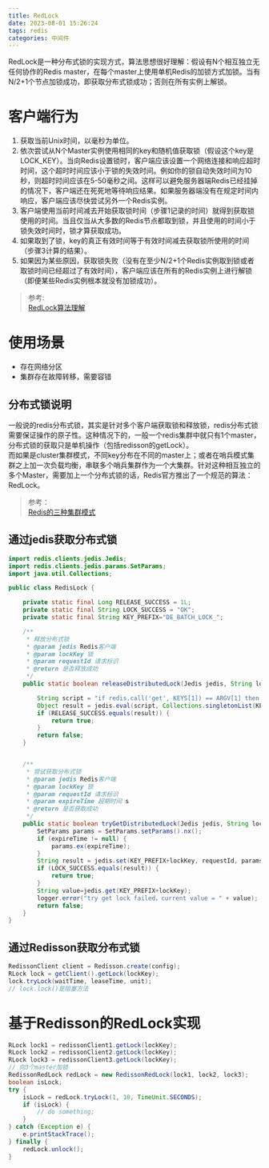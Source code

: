 ```yaml
---
title: RedLock
date: 2023-08-01 15:26:24
tags: redis
categories: 中间件
---
```

RedLock是一种分布式锁的实现方式，算法思想很好理解：假设有N个相互独立无任何协作的Redis master，在每个master上使用单机Redis的加锁方式加锁。当有N/2+1个节点加锁成功，即获取分布式锁成功；否则在所有实例上解锁。
<!--more-->

# 客户端行为
1. 获取当前Unix时间，以毫秒为单位。
2. 依次尝试从N个Master实例使用相同的key和随机值获取锁（假设这个key是LOCK_KEY）。当向Redis设置锁时，客户端应该设置一个网络连接和响应超时时间，这个超时时间应该小于锁的失效时间。例如你的锁自动失效时间为10秒，则超时时间应该在5-50毫秒之间。这样可以避免服务器端Redis已经挂掉的情况下，客户端还在死死地等待响应结果。如果服务器端没有在规定时间内响应，客户端应该尽快尝试另外一个Redis实例。
3. 客户端使用当前时间减去开始获取锁时间（步骤1记录的时间）就得到获取锁使用的时间。当且仅当从大多数的Redis节点都取到锁，并且使用的时间小于锁失效时间时，锁才算获取成功。
4. 如果取到了锁，key的真正有效时间等于有效时间减去获取锁所使用的时间（步骤3计算的结果）。
5. 如果因为某些原因，获取锁失败（没有在至少N/2+1个Redis实例取到锁或者取锁时间已经超过了有效时间），客户端应该在所有的Redis实例上进行解锁（即便某些Redis实例根本就没有加锁成功）。  
> 参考:    
    [RedLock算法理解](https://zhuanlan.zhihu.com/p/374732293)

# 使用场景
- 存在网络分区
- 集群存在故障转移，需要容错  
  
## 分布式锁说明
一般说的redis分布式锁，其实是针对多个客户端获取锁和释放锁，redis分布式锁需要保证操作的原子性。这种情况下的，一般一个redis集群中就只有1个master，分布式锁的获取只是单机操作（包括redisson的getLock）。  
而如果是cluster集群模式，不同key分布在不同的master上；或者在哨兵模式集群之上加一次负载均衡，串联多个哨兵集群作为一个大集群。针对这种相互独立的多个Master，需要加上一个分布式锁的话，Redis官方推出了一个规范的算法：RedLock。
> 参考：  
    [Redis的三种集群模式](https://zhuanlan.zhihu.com/p/145186839)  

## 通过jedis获取分布式锁
``` java 
import redis.clients.jedis.Jedis;
import redis.clients.jedis.params.SetParams;
import java.util.Collections;

public class RedisLock {

    private static final Long RELEASE_SUCCESS = 1L;
    private static final String LOCK_SUCCESS = "OK";
    private static final String KEY_PREFIX="DE_BATCH_LOCK_";

    /**
     * 释放分布式锁
     * @param jedis Redis客户端
     * @param lockKey 锁
     * @param requestId 请求标识
     * @return 是否释放成功
     */
    public static boolean releaseDistributedLock(Jedis jedis, String lockKey, String requestId) {

        String script = "if redis.call('get', KEYS[1]) == ARGV[1] then return redis.call('del', KEYS[1]) else return 0 end";
        Object result = jedis.eval(script, Collections.singletonList(KEY_PREFIX+lockKey), Collections.singletonList(requestId));
        if (RELEASE_SUCCESS.equals(result)) {
            return true;
        }
        return false;
    }


    /**
     * 尝试获取分布式锁
     * @param jedis Redis客户端
     * @param lockKey 锁
     * @param requestId 请求标识
     * @param expireTime 超期时间 s
     * @return 是否获取成功
     */
    public static boolean tryGetDistributedLock(Jedis jedis, String lockKey, String requestId, Integer expireTime) {
        SetParams params = SetParams.setParams().nx();
        if (expireTime != null) {
            params.ex(expireTime);
        }
        String result = jedis.set(KEY_PREFIX+lockKey, requestId, params);
        if (LOCK_SUCCESS.equals(result)) {
            return true;
        }
        String value=jedis.get(KEY_PREFIX+lockKey);
        logger.error("try get lock failed，current value = " + value);
        return false;
    }
}    
```


## 通过Redisson获取分布式锁
``` java
RedissonClient client = Redisson.create(config);
RLock lock = getClient().getLock(lockKey);
lock.tryLock(waitTime, leaseTime, unit);
// lock.lock()是阻塞方法 
```

# 基于Redisson的RedLock实现

``` java
RLock lock1 = redissonClient1.getLock(lockKey);
RLock lock2 = redissonClient2.getLock(lockKey);
RLock lock3 = redissonClient3.getLock(lockKey);
// 向3个master加锁
RedissonRedLock redLock = new RedissonRedLock(lock1, lock2, lock3);
boolean isLock;
try {
    isLock = redLock.tryLock(1, 10, TimeUnit.SECONDS);
    if (isLock) {
        // do something;
    }
} catch (Exception e) {
    e.printStackTrace();
} finally {
    redLock.unlock();
}
```





